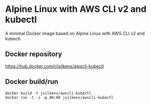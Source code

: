 # Alpine Linux with AWS CLI v2 and kubectl
A minimal Docker image based on Alpine Linux with AWS CLI v2 and kubectl.

## Docker repository
https://hub.docker.com/r/jsilkens/awscli-kubectl

## Docker build/run
`docker build -t jsilkens/awscli-kubectl .`<br/>
`docker run -t -i -p 80:80 jsilkens/awscli-kubectl`
